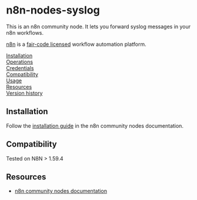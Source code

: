 # n8n-nodes-syslog

This is an n8n community node. It lets you forward syslog messages in your n8n workflows.

[n8n](https://n8n.io/) is a [fair-code licensed](https://docs.n8n.io/reference/license/) workflow automation platform.

[Installation](#installation)  
[Operations](#operations)  
[Credentials](#credentials)  <!-- delete if no auth needed -->  
[Compatibility](#compatibility)  
[Usage](#usage)  <!-- delete if not using this section -->  
[Resources](#resources)  
[Version history](#version-history)  <!-- delete if not using this section -->  

## Installation

Follow the [installation guide](https://docs.n8n.io/integrations/community-nodes/installation/) in the n8n community nodes documentation.

## Compatibility

Tested on N8N > 1.59.4

## Resources

* [n8n community nodes documentation](https://docs.n8n.io/integrations/community-nodes/)
